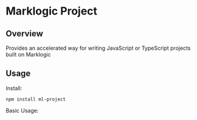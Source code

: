 Marklogic Project
==

Overview
--

Provides an accelerated way for writing JavaScript or TypeScript projects built on Marklogic

Usage
--

Install:
```
npm install ml-project
```

Basic Usage:
